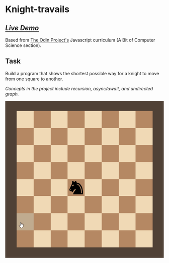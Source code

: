# Knight-travails
## [_Live Demo_](https://john0ground.github.io/knight-travails/)

Based from [The Odin Project's](https://www.theodinproject.com/paths/full-stack-javascript) Javascript curriculum (A Bit of Computer Science section).

## Task
Build a program that shows the shortest possible way for a knight to move from
one square to another.

_Concepts in the project include recursion, async/await, and undirected graph._

![Knight travails gif](./knight-travails.gif)